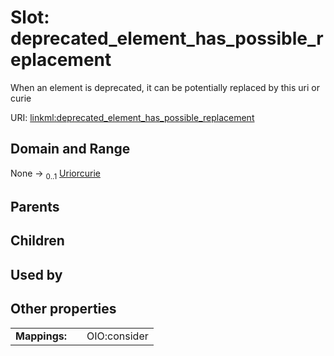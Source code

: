 
# Slot: deprecated_element_has_possible_replacement


When an element is deprecated, it can be potentially replaced by this uri or curie

URI: [linkml:deprecated_element_has_possible_replacement](https://w3id.org/linkml/deprecated_element_has_possible_replacement)


## Domain and Range

None &#8594;  <sub>0..1</sub> [Uriorcurie](types/Uriorcurie.md)

## Parents


## Children


## Used by


## Other properties

|  |  |  |
| --- | --- | --- |
| **Mappings:** | | OIO:consider |

